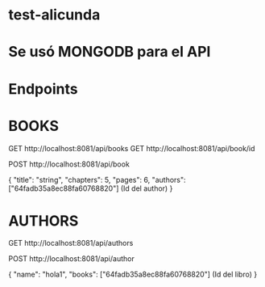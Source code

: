 # test-alicunda



# Se usó MONGODB para el API
# Endpoints


# BOOKS

GET http://localhost:8081/api/books
GET http://localhost:8081/api/book/id



POST http://localhost:8081/api/book

{
    "title": "string",
    "chapters": 5,
    "pages": 6,
    "authors": ["64fadb35a8ec88fa60768820"] (Id del author)
}

# AUTHORS

GET http://localhost:8081/api/authors


POST http://localhost:8081/api/author

{
    "name": "hola1",
    "books": ["64fadb35a8ec88fa60768820"] (Id del libro)
}




